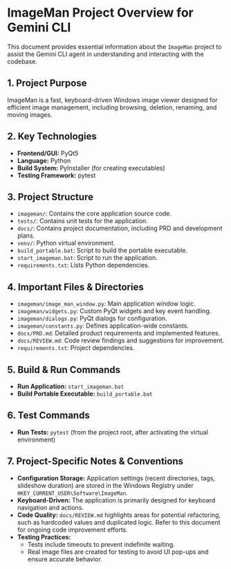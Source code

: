 # ImageMan Project Overview for Gemini CLI

This document provides essential information about the `ImageMan` project to assist the Gemini CLI agent in understanding and interacting with the codebase.

## 1. Project Purpose
ImageMan is a fast, keyboard-driven Windows image viewer designed for efficient image management, including browsing, deletion, renaming, and moving images.

## 2. Key Technologies
- **Frontend/GUI:** PyQt5
- **Language:** Python
- **Build System:** PyInstaller (for creating executables)
- **Testing Framework:** pytest

## 3. Project Structure
- `imageman/`: Contains the core application source code.
- `tests/`: Contains unit tests for the application.
- `docs/`: Contains project documentation, including PRD and development plans.
- `venv/`: Python virtual environment.
- `build_portable.bat`: Script to build the portable executable.
- `start_imageman.bat`: Script to run the application.
- `requirements.txt`: Lists Python dependencies.

## 4. Important Files & Directories
- `imageman/image_man_window.py`: Main application window logic.
- `imageman/widgets.py`: Custom PyQt widgets and key event handling.
- `imageman/dialogs.py`: PyQt dialogs for configuration.
- `imageman/constants.py`: Defines application-wide constants.
- `docs/PRD.md`: Detailed product requirements and implemented features.
- `docs/REVIEW.md`: Code review findings and suggestions for improvement.
- `requirements.txt`: Project dependencies.

## 5. Build & Run Commands
- **Run Application:** `start_imageman.bat`
- **Build Portable Executable:** `build_portable.bat`

## 6. Test Commands
- **Run Tests:** `pytest` (from the project root, after activating the virtual environment)

## 7. Project-Specific Notes & Conventions
- **Configuration Storage:** Application settings (recent directories, tags, slideshow duration) are stored in the Windows Registry under `HKEY_CURRENT_USER\Software\ImageMan`.
- **Keyboard-Driven:** The application is primarily designed for keyboard navigation and actions.
- **Code Quality:** `docs/REVIEW.md` highlights areas for potential refactoring, such as hardcoded values and duplicated logic. Refer to this document for ongoing code improvement efforts.
- **Testing Practices:**
  - Tests include timeouts to prevent indefinite waiting.
  - Real image files are created for testing to avoid UI pop-ups and ensure accurate behavior.
